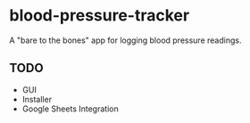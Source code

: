 # blood-pressure-tracker
A "bare to the bones" app for logging blood pressure readings.

## TODO
- GUI
- Installer
- Google Sheets Integration
